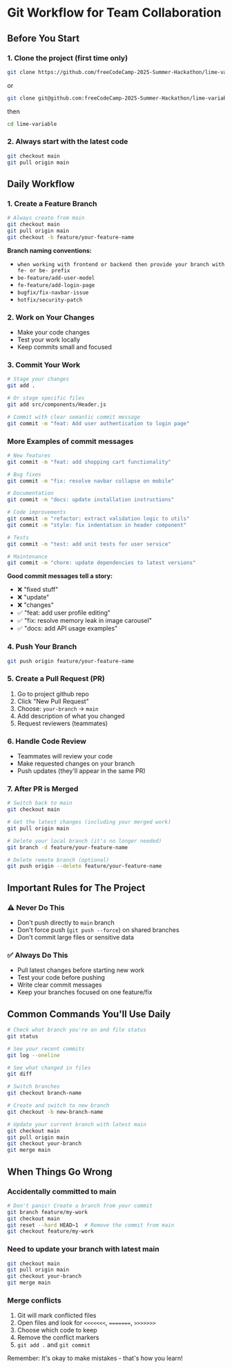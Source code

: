 # Git Workflow for Team Collaboration

## Before You Start

### 1. **Clone the project** (first time only)

```bash
git clone https://github.com/freeCodeCamp-2025-Summer-Hackathon/lime-variable.git
```

or

```bash
git clone git@github.com:freeCodeCamp-2025-Summer-Hackathon/lime-variable.git
```

then

```bash
cd lime-variable
```

### 2. **Always start with the latest code**

```bash
git checkout main
git pull origin main
```

## Daily Workflow

### 1. Create a Feature Branch

```bash
# Always create from main
git checkout main
git pull origin main
git checkout -b feature/your-feature-name
```

**Branch naming conventions:**

- `when working with frontend or backend then provide your branch with fe- or be- prefix`
- `be-feature/add-user-model`
- `fe-feature/add-login-page`
- `bugfix/fix-navbar-issue`
- `hotfix/security-patch`

### 2. Work on Your Changes

- Make your code changes
- Test your work locally
- Keep commits small and focused

### 3. Commit Your Work

```bash
# Stage your changes
git add .

# Or stage specific files
git add src/components/Header.js

# Commit with clear semantic commit message
git commit -m "feat: Add user authentication to login page"

```

### More Examples of commit messages

```bash
# New features
git commit -m "feat: add shopping cart functionality"

# Bug fixes
git commit -m "fix: resolve navbar collapse on mobile"

# Documentation
git commit -m "docs: update installation instructions"

# Code improvements
git commit -m "refactor: extract validation logic to utils"
git commit -m "style: fix indentation in header component"

# Tests
git commit -m "test: add unit tests for user service"

# Maintenance
git commit -m "chore: update dependencies to latest versions"
```

**Good commit messages tell a story:**

- ❌ "fixed stuff"
- ❌ "update"
- ❌ "changes"
- ✅ "feat: add user profile editing"
- ✅ "fix: resolve memory leak in image carousel"
- ✅ "docs: add API usage examples"

### 4. Push Your Branch

```bash
git push origin feature/your-feature-name
```

### 5. Create a Pull Request (PR)

1. Go to project github repo
2. Click "New Pull Request"
3. Choose: `your-branch` → `main`
4. Add description of what you changed
5. Request reviewers (teammates)

### 6. Handle Code Review

- Teammates will review your code
- Make requested changes on your branch
- Push updates (they'll appear in the same PR)

### 7. After PR is Merged

```bash
# Switch back to main
git checkout main

# Get the latest changes (including your merged work)
git pull origin main

# Delete your local branch (it's no longer needed)
git branch -d feature/your-feature-name

# Delete remote branch (optional)
git push origin --delete feature/your-feature-name
```

## Important Rules for The Project

### ⚠️ Never Do This

- Don't push directly to `main` branch
- Don't force push (`git push --force`) on shared branches
- Don't commit large files or sensitive data

### ✅ Always Do This

- Pull latest changes before starting new work
- Test your code before pushing
- Write clear commit messages
- Keep your branches focused on one feature/fix

## Common Commands You'll Use Daily

```bash
# Check what branch you're on and file status
git status

# See your recent commits
git log --oneline

# See what changed in files
git diff

# Switch branches
git checkout branch-name

# Create and switch to new branch
git checkout -b new-branch-name

# Update your current branch with latest main
git checkout main
git pull origin main
git checkout your-branch
git merge main
```

## When Things Go Wrong

### Accidentally committed to main

```bash
# Don't panic! Create a branch from your commit
git branch feature/my-work
git checkout main
git reset --hard HEAD~1  # Remove the commit from main
git checkout feature/my-work
```

### Need to update your branch with latest main

```bash
git checkout main
git pull origin main
git checkout your-branch
git merge main
```

### Merge conflicts

1. Git will mark conflicted files
2. Open files and look for `<<<<<<<`, `=======`, `>>>>>>>`
3. Choose which code to keep
4. Remove the conflict markers
5. `git add .` and `git commit`

Remember: It's okay to make mistakes - that's how you learn!
